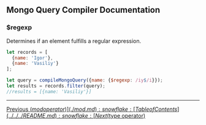 ## Mongo Query Compiler Documentation

### $regexp

Determines if an element fulfills a regular expression.

```javascript
let records = [
  {name: 'Igor'},
  {name: 'Vasiliy'}
];

let query = compileMongoQuery({name: {$regexp: /iy$/i}});
let results = records.filter(query);
//results = [{name: 'Vasiliy'}]
```

---

[Previous ($mod operator)](./mod.md) :snowflake: 
[Table of Contents](../../../README.md) :snowflake: 
[Next ($type operator)](./type.md)
